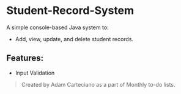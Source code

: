 # Student-Record-System
A simple console-based Java system to:
- Add, view, update, and delete student records.

## Features:
- Input Validation

> Created by Adam Carteciano as a part of Monthly to-do lists.

